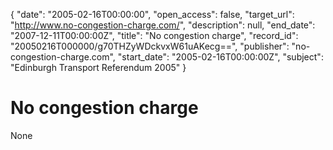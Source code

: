 {
  "date": "2005-02-16T00:00:00", 
  "open_access": false, 
  "target_url": "http://www.no-congestion-charge.com/", 
  "description": null, 
  "end_date": "2007-12-11T00:00:00Z", 
  "title": "No congestion charge", 
  "record_id": "20050216T000000/g70THZyWDckvxW61uAKecg==", 
  "publisher": "no-congestion-charge.com", 
  "start_date": "2005-02-16T00:00:00Z", 
  "subject": "Edinburgh Transport Referendum 2005"
}

# No congestion charge

None